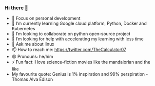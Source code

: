### Hi there 👋

<!--
**rossi2018/rossi2018** is a ✨ _special_ ✨ repository because its `README.md` (this file) appears on your GitHub profile.

Here are some ideas to get you started:-->

- 🔭 Focus on personal development 
- 🌱 I’m currently learning Google cloud platform, Python, Docker and Kubernetes 
- 👯 I’m looking to collaborate on python open-source project
- 🤔 I’m looking for help with accelerating my learning with less time
- 💬 Ask me about linux 
- 📫 How to reach me: https://twitter.com/TheCalculator07
- 😄 Pronouns: he/him
- ⚡ Fun fact: I love science-fiction movies like the mandalorian and the like
-  My favourite quote: Genius is 1% inspiration and 99% perspiration - Thomas Alva Edison
